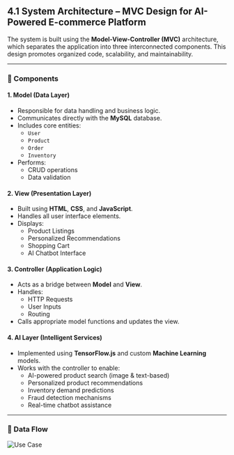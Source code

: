 ## 4.1 System Architecture – MVC Design for AI-Powered E-commerce Platform

The system is built using the **Model-View-Controller (MVC)** architecture, which separates the application into three interconnected components. This design promotes organized code, scalability, and maintainability.

---

### 🧱 Components

#### 1. Model (Data Layer)
- Responsible for data handling and business logic.
- Communicates directly with the **MySQL** database.
- Includes core entities:
  - `User`
  - `Product`
  - `Order`
  - `Inventory`
- Performs:
  - CRUD operations
  - Data validation

#### 2. View (Presentation Layer)
- Built using **HTML**, **CSS**, and **JavaScript**.
- Handles all user interface elements.
- Displays:
  - Product Listings
  - Personalized Recommendations
  - Shopping Cart
  - AI Chatbot Interface

#### 3. Controller (Application Logic)
- Acts as a bridge between **Model** and **View**.
- Handles:
  - HTTP Requests
  - User Inputs
  - Routing
- Calls appropriate model functions and updates the view.

#### 4. AI Layer (Intelligent Services)
- Implemented using **TensorFlow.js** and custom **Machine Learning** models.
- Works with the controller to enable:
  - AI-powered product search (image & text-based)
  - Personalized product recommendations
  - Inventory demand predictions
  - Fraud detection mechanisms
  - Real-time chatbot assistance

---

### 🔁 Data Flow
![Use Case](https://github.com/user-attachments/assets/4db57ff5-7d47-422a-8419-34e64a7ae3f4)



